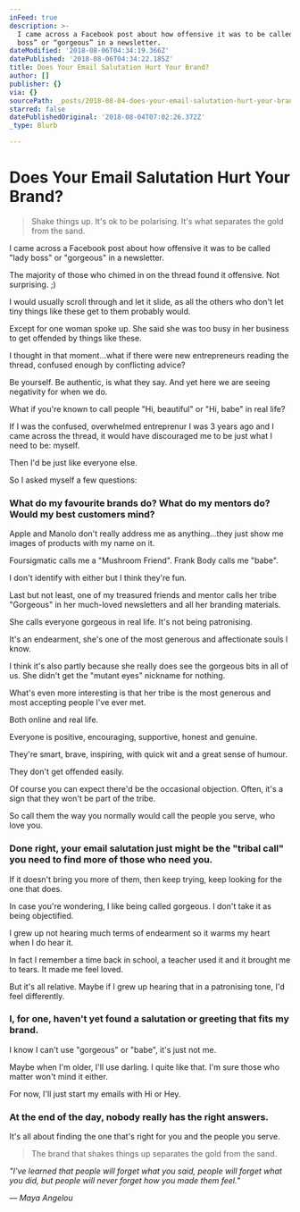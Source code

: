```yaml
---
inFeed: true
description: >-
  I came across a Facebook post about how offensive it was to be called “lady
  boss” or “gorgeous” in a newsletter.
dateModified: '2018-08-06T04:34:19.366Z'
datePublished: '2018-08-06T04:34:22.185Z'
title: Does Your Email Salutation Hurt Your Brand?
author: []
publisher: {}
via: {}
sourcePath: _posts/2018-08-04-does-your-email-salutation-hurt-your-brand.md
starred: false
datePublishedOriginal: '2018-08-04T07:02:26.372Z'
_type: Blurb

---
```

# Does Your Email Salutation Hurt Your Brand?

> Shake things up. It's ok to be polarising. It's what separates the gold from the sand.

I came across a Facebook post about how offensive it was to be called "lady boss" or "gorgeous" in a newsletter.

The majority of those who chimed in on the thread found it offensive. Not surprising. ;)

I would usually scroll through and let it slide, as all the others who don't let tiny things like these get to them probably would.

Except for one woman spoke up. She said she was too busy in her business to get offended by things like these.

I thought in that moment...what if there were new entrepreneurs reading the thread, confused enough by conflicting advice?

Be yourself. Be authentic, is what they say. And yet here we are seeing negativity for when we do.

What if you're known to call people "Hi, beautiful" or "Hi, babe" in real life?

If I was the confused, overwhelmed entreprenur I was 3 years ago and I came across the thread, it would have discouraged me to be just what I need to be: myself.

Then I'd be just like everyone else.

So I asked myself a few questions:

### What do my favourite brands do? What do my mentors do? Would my best customers mind?

Apple and Manolo don't really address me as anything...they just show me images of products with my name on it.

Foursigmatic calls me a "Mushroom Friend". Frank Body calls me "babe".

I don't identify with either but I think they're fun.

Last but not least, one of my treasured friends and mentor calls her tribe "Gorgeous" in her much-loved newsletters and all her branding materials.

She calls everyone gorgeous in real life. It's not being patronising. 

It's an endearment, she's one of the most generous and affectionate souls I know. 

I think it's also partly because she really does see the gorgeous bits in all of us. She didn't get the "mutant eyes" nickname for nothing.

What's even more interesting is that her tribe is the most generous and most accepting people I've ever met. 

Both online and real life.

Everyone is positive, encouraging, supportive, honest and genuine.

They're smart, brave, inspiring, with quick wit and a great sense of humour.

They don't get offended easily. 

Of course you can expect there'd be the occasional objection. Often, it's a sign that they won't be part of the tribe.

So call them the way you normally would call the people you serve, who love you.

### Done right, your email salutation just might be the "tribal call" you need to find more of those who need you.

If it doesn't bring you more of them, then keep trying, keep looking for the one that does.

In case you're wondering, I like being called gorgeous. I don't take it as being objectified. 

I grew up not hearing much terms of endearment so it warms my heart when I do hear it.

In fact I remember a time back in school, a teacher used it and it brought me to tears. It made me feel loved.

But it's all relative. Maybe if I grew up hearing that in a patronising tone, I'd feel differently.

### I, for one, haven't yet found a salutation or greeting that fits my brand.

I know I can't use "gorgeous" or "babe", it's just not me. 

Maybe when I'm older, I'll use darling. I quite like that. I'm sure those who matter won't mind it either.

For now, I'll just start my emails with Hi or Hey.

### At the end of the day, nobody really has the right answers. 

It's all about finding the one that's right for you and the people you serve.

> The brand that shakes things up separates the gold from the sand.
> 

_"I've learned that people will forget what you said, people will forget what you did, but people will never forget how you made them feel."_

_― Maya Angelou_
